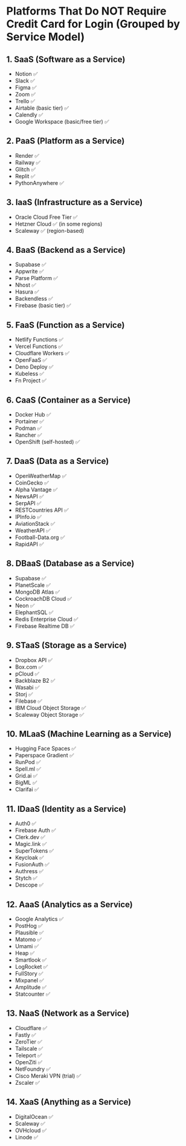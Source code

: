 
# Platforms That Do NOT Require Credit Card for Login (Grouped by Service Model)

## 1. SaaS (Software as a Service)
- Notion ✅
- Slack ✅
- Figma ✅
- Zoom ✅
- Trello ✅
- Airtable (basic tier) ✅
- Calendly ✅
- Google Workspace (basic/free tier) ✅

## 2. PaaS (Platform as a Service)
- Render ✅
- Railway ✅
- Glitch ✅
- Replit ✅
- PythonAnywhere ✅

## 3. IaaS (Infrastructure as a Service)
- Oracle Cloud Free Tier ✅
- Hetzner Cloud ✅ (in some regions)
- Scaleway ✅ (region-based)

## 4. BaaS (Backend as a Service)
- Supabase ✅
- Appwrite ✅
- Parse Platform ✅
- Nhost ✅
- Hasura ✅
- Backendless ✅
- Firebase (basic tier) ✅

## 5. FaaS (Function as a Service)
- Netlify Functions ✅
- Vercel Functions ✅
- Cloudflare Workers ✅
- OpenFaaS ✅
- Deno Deploy ✅
- Kubeless ✅
- Fn Project ✅

## 6. CaaS (Container as a Service)
- Docker Hub ✅
- Portainer ✅
- Podman ✅
- Rancher ✅
- OpenShift (self-hosted) ✅

## 7. DaaS (Data as a Service)
- OpenWeatherMap ✅
- CoinGecko ✅
- Alpha Vantage ✅
- NewsAPI ✅
- SerpAPI ✅
- RESTCountries API ✅
- IPInfo.io ✅
- AviationStack ✅
- WeatherAPI ✅
- Football-Data.org ✅
- RapidAPI ✅

## 8. DBaaS (Database as a Service)
- Supabase ✅
- PlanetScale ✅
- MongoDB Atlas ✅
- CockroachDB Cloud ✅
- Neon ✅
- ElephantSQL ✅
- Redis Enterprise Cloud ✅
- Firebase Realtime DB ✅

## 9. STaaS (Storage as a Service)
- Dropbox API ✅
- Box.com ✅
- pCloud ✅
- Backblaze B2 ✅
- Wasabi ✅
- Storj ✅
- Filebase ✅
- IBM Cloud Object Storage ✅
- Scaleway Object Storage ✅

## 10. MLaaS (Machine Learning as a Service)
- Hugging Face Spaces ✅
- Paperspace Gradient ✅
- RunPod ✅
- Spell.ml ✅
- Grid.ai ✅
- BigML ✅
- Clarifai ✅

## 11. IDaaS (Identity as a Service)
- Auth0 ✅
- Firebase Auth ✅
- Clerk.dev ✅
- Magic.link ✅
- SuperTokens ✅
- Keycloak ✅
- FusionAuth ✅
- Authress ✅
- Stytch ✅
- Descope ✅

## 12. AaaS (Analytics as a Service)
- Google Analytics ✅
- PostHog ✅
- Plausible ✅
- Matomo ✅
- Umami ✅
- Heap ✅
- Smartlook ✅
- LogRocket ✅
- FullStory ✅
- Mixpanel ✅
- Amplitude ✅
- Statcounter ✅

## 13. NaaS (Network as a Service)
- Cloudflare ✅
- Fastly ✅
- ZeroTier ✅
- Tailscale ✅
- Teleport ✅
- OpenZiti ✅
- NetFoundry ✅
- Cisco Meraki VPN (trial) ✅
- Zscaler ✅

## 14. XaaS (Anything as a Service)
- DigitalOcean ✅
- Scaleway ✅
- OVHcloud ✅
- Linode ✅
